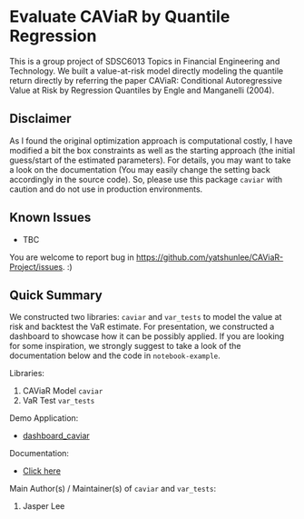 # Evaluate CAViaR by Quantile Regression
This is a group project of SDSC6013 Topics in Financial Engineering and Technology. We built a value-at-risk model directly modeling the quantile return directly by referring the paper CAViaR: Conditional Autoregressive Value at Risk by Regression Quantiles by Engle and Manganelli (2004).

## Disclaimer
As I found the original optimization approach is computational costly, I have modified a bit the box constraints as well as the starting approach (the initial guess/start of the estimated parameters). For details, you may want to take a look on the documentation (You may easily change the setting back accordingly in the source code). So, please use this package `caviar` with caution and do not use in production environments.

## Known Issues
- TBC

You are welcome to report bug in https://github.com/yatshunlee/CAViaR-Project/issues. :)

## Quick Summary
We constructed two libraries: `caviar` and `var_tests` to model the value at risk and backtest the VaR estimate. For presentation, we constructed a dashboard to showcase how it can be possibly applied. If you are looking for some inspiration, we strongly suggest to take a look of the documentation below and the code in `notebook-example`.

Libraries:
1. CAViaR Model `caviar`
2. VaR Test `var_tests`

Demo Application:
- [dashboard_caviar](https://youtu.be/1NhIeDSbeXE)

Documentation:
- [Click here](./doc/README.md)

Main Author(s) / Maintainer(s) of `caviar` and `var_tests`:
1. Jasper Lee
